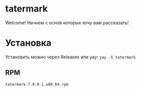 # tatermark

Welcome! Начнем с основ которых хочу вам рассказать!

# Установка
Установить можно через Releases или yay:
`yay -S tatermark`
## RPM
`tatermark-7.9.0-1.x86_64.rpm`
